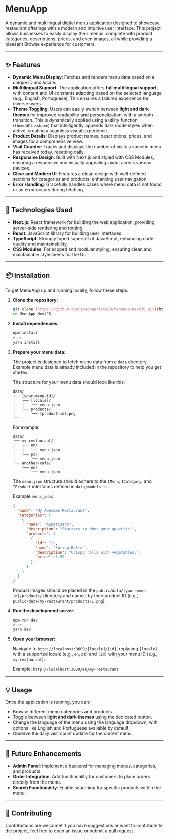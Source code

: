 # MenuApp

A dynamic and multilingual digital menu application designed to showcase restaurant offerings with a modern and intuitive user interface. This project allows businesses to easily display their menus, complete with product categories, descriptions, prices, and even images, all while providing a pleasant Browse experience for customers.

---

## ✨ Features

* **Dynamic Menu Display**: Fetches and renders menu data based on a unique ID and locale.
* **Multilingual Support**: The application offers **full multilingual support**, with content and UI constants adapting based on the selected language (e.g., English, Portuguese). This ensures a tailored experience for diverse users.
* **Theme Toggling**: Users can easily switch between **light and dark themes** for improved readability and personalization, with a smooth transition. This is dynamically applied using a utility function (`themedClassName`) that intelligently appends dark mode styles when active, creating a seamless visual experience.
* **Product Details**: Displays product names, descriptions, prices, and images for a comprehensive view.
* **Visit Counter**: Tracks and displays the number of visits a specific menu has received today, resetting daily.
* **Responsive Design**: Built with Next.js and styled with CSS Modules, ensuring a responsive and visually appealing layout across various devices.
* **Clear and Modern UI**: Features a clean design with well-defined sections for categories and products, enhancing user navigation.
* **Error Handling**: Gracefully handles cases where menu data is not found or an error occurs during fetching.

---

## 🚀 Technologies Used

* **Next.js**: React framework for building the web application, providing server-side rendering and routing.
* **React**: JavaScript library for building user interfaces.
* **TypeScript**: Strongly typed superset of JavaScript, enhancing code quality and maintainability.
* **CSS Modules**: For scoped and modular styling, ensuring clean and maintainable stylesheets for the UI.

---

## 📦 Installation

To get MenuApp up and running locally, follow these steps:

1.  **Clone the repository:**

    ```bash
    git clone [https://github.com/joaobaptista03/MenuApp-NextJS.git](https://github.com/joaobaptista03/MenuApp-NextJS.git)
    cd MenuApp-NextJS
    ```

2.  **Install dependencies:**

    ```bash
    npm install
    # or
    yarn install
    ```

3.  **Prepare your menu data:**

    The project is designed to fetch menu data from a `data` directory. Example menu data is already included in the repository to help you get started.

    The structure for your menu data should look like this:

    ```
    data/
    ├── [your-menu-id]/
    │   ├── [locale]/
    │   │   └── menu.json
    │   └── products/
    │       └── [product-id].png
    └── ...
    ```

    For example:

    ```
    data/
    ├── my-restaurant/
    │   ├── en/
    │   │   └── menu.json
    │   └── pt/
    │       └── menu.json
    └── another-cafe/
        └── en/
            └── menu.json
    ```

    The `menu.json` structure should adhere to the `IMenu`, `ICategory`, and `IProduct` interfaces defined in `data/models.ts`.

    Example `menu.json`:

    ```json
    {
      "name": "My Awesome Restaurant",
      "categories": [
        {
          "name": "Appetizers",
          "description": "Starters to whet your appetite.",
          "products": [
            {
              "id": "1",
              "name": "Spring Rolls",
              "description": "Crispy rolls with vegetables.",
              "price": 5.99
            }
          ]
        }
      ]
    }
    ```

    Product images should be placed in the `public/data/[your-menu-id]/products/` directory and named by their product ID (e.g., `public/data/my-restaurant/products/1.png`).

4.  **Run the development server:**

    ```bash
    npm run dev
    # or
    yarn dev
    ```

5.  **Open your browser:**

    Navigate to `http://localhost:3000/[locale]/[id]`, replacing `[locale]` with a supported locale (e.g., `en`, `pt`) and `[id]` with your menu ID (e.g., `my-restaurant`).

    Example: `http://localhost:3000/en/my-restaurant`

---

## 💡 Usage

Once the application is running, you can:

* Browse different menu categories and products.
* Toggle between **light and dark themes** using the dedicated button.
* Change the language of the menu using the language dropdown, with options like English and Portuguese available by default.
* Observe the daily visit count update for the current menu.

---

## 🔮 Future Enhancements

* **Admin Panel**: Implement a backend for managing menus, categories, and products.
* **Order Integration**: Add functionality for customers to place orders directly from the menu.
* **Search Functionality**: Enable searching for specific products within the menu.

---

## 🤝 Contributing

Contributions are welcome! If you have suggestions or want to contribute to the project, feel free to open an issue or submit a pull request.
